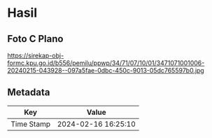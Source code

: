 # Hasil

## Foto C Plano

https://sirekap-obj-formc.kpu.go.id/b556/pemilu/ppwp/34/71/07/10/01/3471071001006-20240215-043928--097a5fae-0dbc-450c-9013-05dc765597b0.jpg


## Metadata

| Key        | Value               |
| ---------- | ------------------- |
| Time Stamp | 2024-02-16 16:25:10 |



